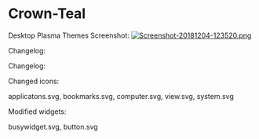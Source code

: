 # Crown-Teal
Desktop Plasma Themes
Screenshot:
[![Screenshot-20181204-123520.png](https://i.postimg.cc/sXTQFkwB/Screenshot-20181204-123520.png)](https://postimg.cc/k6tXKpr9)

Changelog:

Changelog:

Changed icons:

applicatons.svg, bookmarks.svg, computer.svg, view.svg, system.svg

Modified widgets: 

busywidget.svg, button.svg
